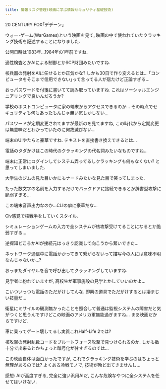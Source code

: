 ```yaml
---
title: 情報リスク管理(映画に学ぶ情報セキュリティ基礎技術)
---
```


20 CENTURY FOX｢デデーン｣

ウォー･ゲーム(WarGames)という映画を見て,
映画の中で使われていたクラッキング技術を記述することになりました.

公開日時は1983年…1984年の1年前ですね.

適性検査とかAIによる制御とかSCP財団みたいですね.

核兵器の発射をAIに任せるとか正気かな?
しかも30日で作り変えるとは…
｢コンピュータをそこまで信用できない｣って言ってる人が居たけど正論すぎる…

おっパスワードを付箋に書いてて読み取っていますね.
これはソーシャルエンジニアリングで良いんだろうか?

学校のホストコンピュータに家の端末からアクセスできるのか…
その時点でセキュリティも何もあったもんじゃ無い気しかしない…

パスワードが定期変更されてますが最新のを見てますね,
この時代から定期変更は無意味だとわかっていたのに何故滅びない…

端末のUIやたらと豪華ですね.
テキストを直接書き換えできるとは…

電話のタダかけはこの時代のクラッキングの代名詞みたいなものですね…

端末に正常にログインしてシステム弄ってるしクラッキングも何もなくない?
と思ってしまいました.

大学生のジムの見た目いかにもナードみたいな見た目で笑ってしまった.

たった数文字の名前を入力するだけでバックドアに接続できるとか辞書型攻撃に脆弱すぎる…

この端末音声出力なのか…CLIの癖に豪華だな…

Civ感覚で核戦争をしていくスタイル.

シミュレーションゲームの入力で全システムが核攻撃受けてることになるとか脆弱すぎる…

逆探知どころかAIが接続元はっきり認識して向こうから繋いできた…

ネットワーク通信中に電話かかってきて繋がらないって描写今の人には意味不明なんじゃないか…?

おっまたダイヤルを音で呼び出してクラッキングしていますね.

見学者に紛れていますが,
高校生が軍事施設の見学とかしていいのかよ…

こいついっつも電話のただがけしてんな.
即興の道具でただがけするとは凄まじい技量だ…

衛星にミサイルの観測無かったことを照合して普通は監視システムの障害だと気がつくと思うんですけどこの映画のアメリカ軍無能過ぎますね…
まあ映画だからですけど.

車に乗ってゲート壊してるし実質これHalf-Life 2では?

核攻撃の発射乱数コードをブルートフォース攻撃で見つけられるのか.
しかも数十分で出来るとかちょっと暗号化が甘すぎるのでは…

この映画自体は面白かったですが,
これでクラッキング技術を学ぶのはちょっと無理があるのでは?
よくある冷戦モノで,
技術が殆ど出てきませんし…

感想: AIが高度すぎる,
完全に強い汎用AIだ,
こんな危険なやつに全システムを任せてはいけない.
